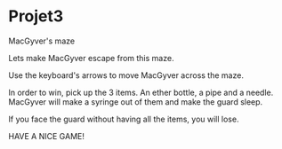 # Projet3
MacGyver's maze

Lets make MacGyver escape from this maze.

Use the keyboard's arrows to move MacGyver across the maze.

In order to win, pick up the 3 items. An ether bottle, a pipe and a needle.
MacGyver will make a syringe out of them and make the guard sleep.

If you face the guard without having all the items, you will lose.

HAVE A NICE GAME!
